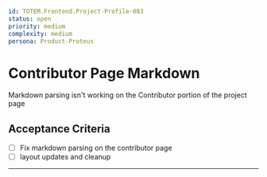 ```yaml
id: TOTEM.Frontend.Project-Profile-083
status: open
priority: medium
complexity: medium
persona: Product-Proteus
```

# Contributor Page Markdown

Markdown parsing isn't working on the Contributor portion of the project page 

## Acceptance Criteria

- [ ] Fix markdown parsing on the contributor page
- [ ] layout updates and cleanup

---
